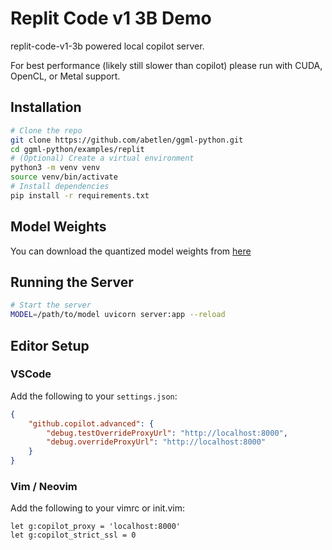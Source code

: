 # Replit Code v1 3B Demo

replit-code-v1-3b powered local copilot server.

For best performance (likely still slower than copilot) please run with CUDA, OpenCL, or Metal support.


## Installation

```bash
# Clone the repo
git clone https://github.com/abetlen/ggml-python.git
cd ggml-python/examples/replit
# (Optional) Create a virtual environment
python3 -m venv venv
source venv/bin/activate
# Install dependencies
pip install -r requirements.txt
```

## Model Weights

You can download the quantized model weights from [here](https://huggingface.co/abetlen/replit-code-v1-3b-ggml)

## Running the Server

```bash
# Start the server
MODEL=/path/to/model uvicorn server:app --reload
```

## Editor Setup

### VSCode

Add the following to your `settings.json`:

```json
{
    "github.copilot.advanced": {
        "debug.testOverrideProxyUrl": "http://localhost:8000",
        "debug.overrideProxyUrl": "http://localhost:8000"
    }
}
```

### Vim / Neovim

Add the following to your vimrc or init.vim:

```
let g:copilot_proxy = 'localhost:8000'
let g:copilot_strict_ssl = 0
```